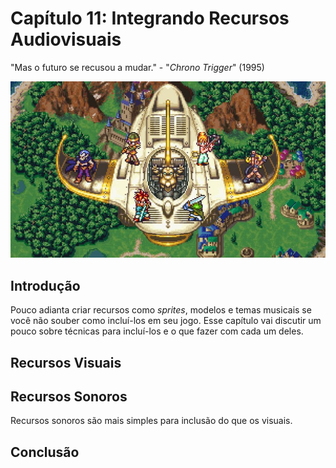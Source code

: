
# Capítulo 11: Integrando Recursos Audiovisuais
"Mas o futuro se recusou a mudar." - "_Chrono Trigger_" (1995)

![Capítulo 11 capa](../Arquivos/Imagens/capa_11.jpg 'But the future refused to change.')

## Introdução
Pouco adianta criar recursos como _sprites_, modelos e temas musicais se você não souber como incluí-los em seu jogo. Esse capítulo vai discutir um pouco sobre técnicas para incluí-los e o que fazer com cada um deles.

## Recursos Visuais

## Recursos Sonoros
Recursos sonoros são mais simples para inclusão do que os visuais. 

### 

## Conclusão
